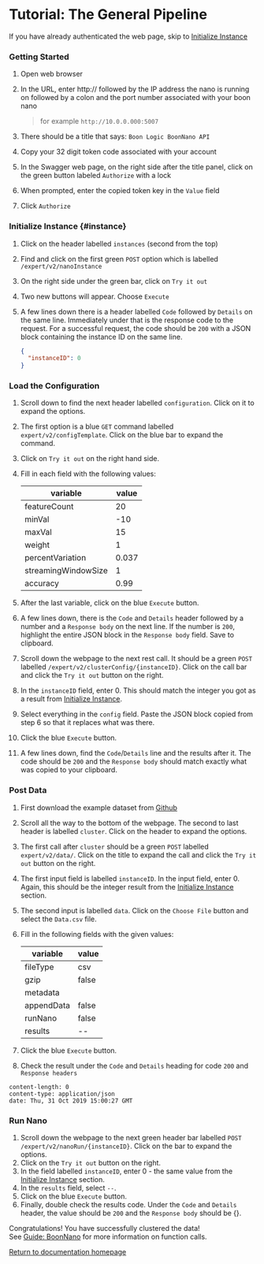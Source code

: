 # Tutorial: The General Pipeline

If you have already authenticated the web page, skip to [Initialize Instance](#instance)
### Getting Started
1. Open web browser
2. In the URL, enter http:// followed by the IP address the nano is running on followed by a colon and the port number associated with your boon nano
      >for example    ```http://10.0.0.000:5007```

3. There should be a title that says: `Boon Logic BoonNano API`
4. Copy your 32 digit token code associated with your account
2. In the Swagger web page, on the right side after the title panel, click on the green button labeled `Authorize` with a lock
3. When prompted, enter the copied token key in the `Value` field
4. Click `Authorize`

### Initialize Instance {#instance}
1. Click on the header labelled `instances` (second from the top)
2. Find and click on the first green `POST` option which is labelled `/expert/v2/nanoInstance`
3. On the right side under the green bar, click on `Try it out`
4. Two new buttons will appear. Choose `Execute`
5. A few lines down there is a header labelled `Code` followed by `Details` on the same line. Immediately under that is the response code to the request. For a successful request, the code should be `200` with a JSON block containing the instance ID on the same line.

    ```json
    {
      "instanceID": 0
    }
    ```

### Load the Configuration
1. Scroll down to find the next header labelled `configuration`. Click on it to expand the options.
2. The first option is a blue `GET` command labelled `expert/v2/configTemplate`. Click on the blue bar to expand the command.
3. Click on `Try it out` on the right hand side.
4. Fill in each field with the following values:  

    | variable | value |
    | ---| ---|
    | featureCount | 20 |
    | minVal | -10 |
    | maxVal | 15 |
    | weight | 1 |
    | percentVariation | 0.037 |
    | streamingWindowSize | 1 |
    | accuracy | 0.99 |

5. After the last variable, click on the blue `Execute` button.
6. A few lines down, there is the `Code` and `Details` header followed by a number and a `Response body` on the next line. If the number is `200`, highlight the entire JSON block in the `Response body` field. Save to clipboard.
7. Scroll down the webpage to the next rest call. It should be a green `POST` labelled `/expert/v2/clusterConfig/{instanceID}`. Click on the call bar and click the `Try it out` button on the right.
8. In the `instanceID` field, enter 0. This should match the integer you got as a result from [Initialize Instance](#instance).
9. Select everything in the `config` field. Paste the JSON block copied from step 6 so that it replaces what was there.
10. Click the blue `Execute` button.
11. A few lines down, find the `Code`/`Details` line and the results after it. The code should be `200` and the `Response body` should match exactly what was copied to your clipboard.

### Post Data
1. First download the example dataset from [Github](https://github.com/elc73527/BoonNano_APIs/blob/master/Data.csv)
1. Scroll all the way to the bottom of the webpage. The second to last header is labelled `cluster`. Click on the header to expand the options.
2. The first call after `cluster` should be a green `POST` labelled `expert/v2/data/`. Click on the title to expand the call and click the `Try it out` button on the right.
3. The first input field is labelled `instanceID`. In the input field, enter 0. Again, this should be the integer result from the [Initialize Instance](#instance) section.
4. The second input is labelled `data`. Click on the `Choose File` button and select the `Data.csv` file.
5. Fill in the following fields with the given values:

    | variable | value |
    | --- | --- |
    | fileType | csv |
    | gzip | false |
    | metadata |  |
    | appendData | false |
    | runNano | false |
    | results | -- |

6. Click the blue `Execute` button.
7. Check the result under the `Code` and `Details` heading for code `200` and `Response headers`
```
content-length: 0
content-type: application/json
date: Thu, 31 Oct 2019 15:00:27 GMT
```

### Run Nano
1. Scroll down the webpage to the next green header bar labelled `POST` `/expert/v2/nanoRun/{instanceID}`. Click on the bar to expand the options.
2. Click on the `Try it out` button on the right.
3. In the field labelled `instanceID`, enter 0 - the same value from the [Initialize Instance](#instance) section.
4. In the `results` field, select `--`.
3. Click on the blue `Execute` button.
2. Finally, double check the results code. Under the `Code` and `Details` header, the value should be `200` and the `Response body` should be {}.

  Congratulations! You have successfully clustered the data!   
  See [Guide: BoonNano](../Guides/Guide_BoonNano.md) for more information on function calls.

[Return to documentation homepage](../Swagger_Landing_Page.md)

